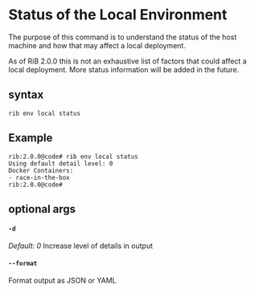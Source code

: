 # Status of the Local Environment

The purpose of this command is to understand the status of the host machine and how that may affect a local deployment.

As of RiB 2.0.0 this is not an exhaustive list of factors that could affect a local deployment. More status information will be added in the future.

## syntax

```
rib env local status
```

## Example

```
rib:2.0.0@code# rib env local status
Using default detail level: 0
Docker Containers:
- race-in-the-box
rib:2.0.0@code#
```

## optional args

#### `-d`
*Default: 0*
Increase level of details in output

#### `--format`
Format output as JSON or YAML

